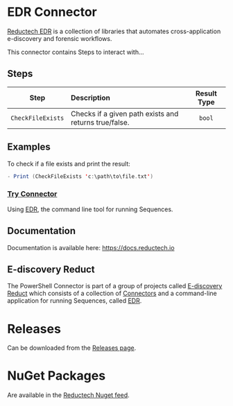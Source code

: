 # EDR Connector

[Reductech EDR](https://gitlab.com/reductech/edr) is a collection of
libraries that automates cross-application e-discovery and forensic workflows.

This connector contains Steps to interact with...

## Steps

|       Step        | Description                                           | Result Type |
| :---------------: | :---------------------------------------------------- | :---------: |
| `CheckFileExists` | Checks if a given path exists and returns true/false. |   `bool`    |

## Examples

To check if a file exists and print the result:

```scala
- Print (CheckFileExists 'c:\path\to\file.txt')
```

### [Try Connector](https://gitlab.com/reductech/edr/edr/-/releases)

Using [EDR](https://gitlab.com/reductech/edr/edr),
the command line tool for running Sequences.

## Documentation

Documentation is available here: https://docs.reductech.io

## E-discovery Reduct

The PowerShell Connector is part of a group of projects called
[E-discovery Reduct](https://gitlab.com/reductech/edr)
which consists of a collection of [Connectors](https://gitlab.com/reductech/edr/connectors)
and a command-line application for running Sequences, called
[EDR](https://gitlab.com/reductech/edr/edr/-/releases).

# Releases

Can be downloaded from the [Releases page](https://gitlab.com/reductech/templates/edr-connector/-/releases).

# NuGet Packages

Are available in the [Reductech Nuget feed](https://gitlab.com/reductech/nuget/-/packages).
